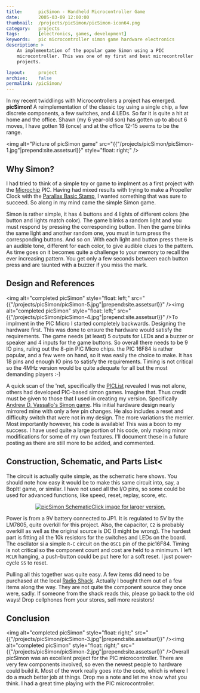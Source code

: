 ```yaml
---
title:      picSimon - Handheld Microcontroller Game
date:       2005-03-09 12:00:00
thumbnail:  /projects/picSimon/picSimon-icon64.png
category:   projects
tags:       [electronics, games, development]
keywords:   pic microcontroller simon game hardware electronics
description: >
    An implementation of the popular game Simon using a PIC
    microcontroller. This was one of my first and best microcontroller
    projects.

layout:     project
archive: 	false
permalink: /picSimon/
---
```

In my recent twiddlings with Microcontrollers a project has emerged.
<b>picSimon!</b> A reimplementation of the classic toy using a single
chip, a few discrete components, a few switches, and 4 LEDs. So far it
is quite a hit at home and the office. Shawn (my 6 year-old son) has
gotten up to about 6 moves, I have gotten 18 (once) and at the office
12-15 seems to be the range.


<img alt="Picture of picSimon game" src="{{"/projects/picSimon/picSimon-1.jpg"|prepend:site.assetsurl}}" style="float: right;" />

## Why Simon?

I had tried to think of a simple toy or game to implment as a first
project with the <a href="http://microchip.com">Microchip</a> PIC.
Having had mixed results with trying to make a Propeller Clock with the
<a href="http://parallax.com">Parallax Basic Stamp</a>, I wanted
something that was sure to succeed. So along in my mind came the simple
Simon game.

Simon is rather simple, it has 4 buttons and 4 lights of different
colors (the button and lights match color). The game blinks a random
light and you must respond by pressing the corresponding button. Then
the game blinks the same light and another random one, you must in turn
press the corresponding buttons. And so on. With each light and button
press there is an audible tone, different for each color, to give
audible clues to the pattern. As time goes on it becomes quite a
challenge to your memory to recall the ever increasing pattern. You get
only a few seconds between each button press and are taunted with a
buzzer if you miss the mark.

## Design and References
<img alt="completed picSimon" style="float: left;"
src="{{"/projects/picSimon/picSimon-5.jpg"|prepend:site.assetsurl}}"
/><img alt="completed picSimon" style="float: left;"
src="{{"/projects/picSimon/picSimon-4.jpg"|prepend:site.assetsurl}}"
/>To implment in the PIC Micro I started completely backwards. Designing
the hardware first. This was done to ensure the hardware would satisfy
the requirements. The game needs (at least) 5 outputs for LEDs and a
buzzer or speaker and 4 inputs for the game buttons. So overall there
needs to be 9 IO pins, ruling out the 8-pin PIC Micro chips. the PIC
16F84 is rather popular, and a few were on hand, so it was easily the
choice to make. It has 18 pins and enough IO pins to satisfy the
requirements. Timing is not critical so the 4MHz version would be quite
adequate for all but the most demanding players :-)

A quick scan of the 'net, specifically the <a
href="http://www.piclist.org">PICList</a> revealed I was not alone,
others had developed PIC-based simon games. Imagine that. Thus credit
must be given to those that I used in creating my version. Specifically
<a href="http://www.piclist.com/techref/piclist/simon/index.htm">Andrew
D. Vassallo's Simon game</a>. His initial hardware design nearly
mirrored mine with only a few pin changes. He also includes a reset and
difficulty switch that were not in my design. The more variations the
merrier. Most importantly however, his code is available! This was a
boon to my success. I have used quite a large portion of his code, only
making minor modifications for some of my own features. I'll document
these in a future posting as there are still more to be added, and
commented.

## Construction, Schematic, and Parts List<
The circuit is actually quite simple, as the schematic here shows. You
should note how easy it would be to make this same circuit into, say, a
BopIt! game, or similar. I have not used all the I/O pins, so some could
be used for advanced functions, like speed, reset, replay, score, etc.

<p style="text-align: center;"><a
href="{{"/projects/picSimon/picSimon-schematic847x783.png"|prepend:site.assetsurl}}"><img
alt="picSimon Schematic"
src="{{"/projects/picSimon/picSimon-schematic489x456.png"|prepend:site.assetsurl}}" />Click
image for larger version.</a></p>

Power is from a 9V battery connected to <span class="code">JP1</span>.
It is regulated to 5V by the LM7805, quite overkill for this project.
Also, the capacitor, <code>C2</code> is probably overkill as well as the
original source is DC (I might be wrong). The hardest part is fitting
all the 10k resistors for the switches and LEDs on the board. The
oscilator si a simple <code>R-C</code> circuit on the <code>OSC1</code>
pin of the pic16F84. Timing is not critical so the component count and
cost are held to a minimum. I left <code>MCLR</code> hanging, a
push-button could be put here for a soft reset. I just power-cycle
<code>S5</code> to reset.

Pulling all this together was quite easy. A few items did need to be
purchased at the local <a href="http://radioshack.com">Radio Shack</a>.
Actually I bought them out of a few items along the way. They are not
quite the component source they once were, sadly. If someone from the
shack reads this, please go back to the old ways! Drop cellphones from
your stores, sell more resistors!

## Conclusion
<img alt="completed picSimon" style="float: right;" src="{{"/projects/picSimon/picSimon-3.jpg"|prepend:site.assetsurl}}" /><img alt="completed picSimon" style="float: right;"
src="{{"/projects/picSimon/picSimon-2.jpg"|prepend:site.assetsurl}}" />Overall picSimon was an excellent project for the PIC microcontroller. There are very few
components involved, so even the newest people to hardware could build
it. Most of the work really goes into the code, which is where I do a
much better job at things. Drop me a note and let me know what you
think. I had a great time playing with the PIC microcontroller.
